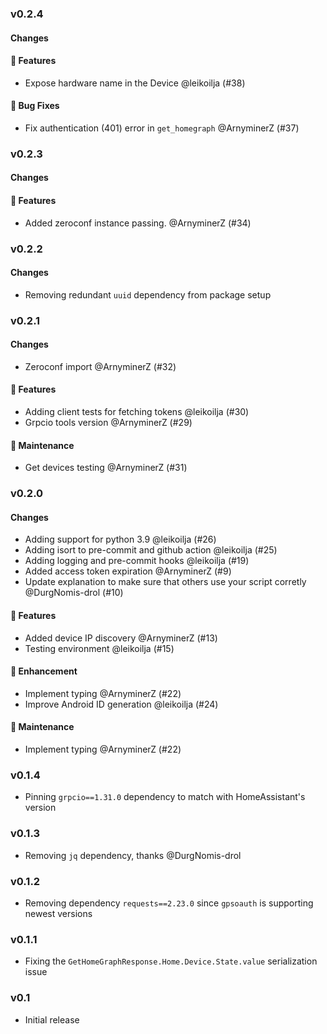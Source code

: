 ### v0.2.4
#### Changes

#### 🚀 Features

- Expose hardware name in the Device @leikoilja (#38)

#### 🐛 Bug Fixes

- Fix authentication (401) error in `get_homegraph` @ArnyminerZ (#37)

### v0.2.3
#### Changes

#### 🚀 Features

- Added zeroconf instance passing. @ArnyminerZ (#34)


### v0.2.2
#### Changes

- Removing redundant `uuid` dependency from package setup

### v0.2.1
#### Changes

- Zeroconf import @ArnyminerZ (#32)

#### 🚀 Features

- Adding client tests for fetching tokens @leikoilja (#30)
- Grpcio tools version @ArnyminerZ (#29)

#### 🧰 Maintenance

- Get devices testing @ArnyminerZ (#31)


### v0.2.0
#### Changes

- Adding support for python 3.9 @leikoilja (#26)
- Adding isort to pre-commit and github action @leikoilja (#25)
- Adding logging and pre-commit hooks @leikoilja (#19)
- Added access token expiration @ArnyminerZ (#9)
- Update explanation to make sure that others use your script corretly @DurgNomis-drol (#10)

#### 🚀 Features

- Added device IP discovery @ArnyminerZ (#13)
- Testing environment @leikoilja (#15)

#### 🔧 Enhancement

- Implement typing @ArnyminerZ (#22)
- Improve Android ID generation @leikoilja (#24)

#### 🧰 Maintenance

- Implement typing @ArnyminerZ (#22)


### v0.1.4
- Pinning `grpcio==1.31.0` dependency to match with HomeAssistant's version


### v0.1.3
- Removing `jq` dependency, thanks @DurgNomis-drol


### v0.1.2
- Removing dependency `requests==2.23.0` since `gpsoauth` is supporting newest versions


### v0.1.1
- Fixing the `GetHomeGraphResponse.Home.Device.State.value` serialization issue


### v0.1
- Initial release
